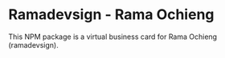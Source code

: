 # Ramadevsign - Rama Ochieng

This NPM package is a virtual business card for Rama Ochieng (ramadevsign).
